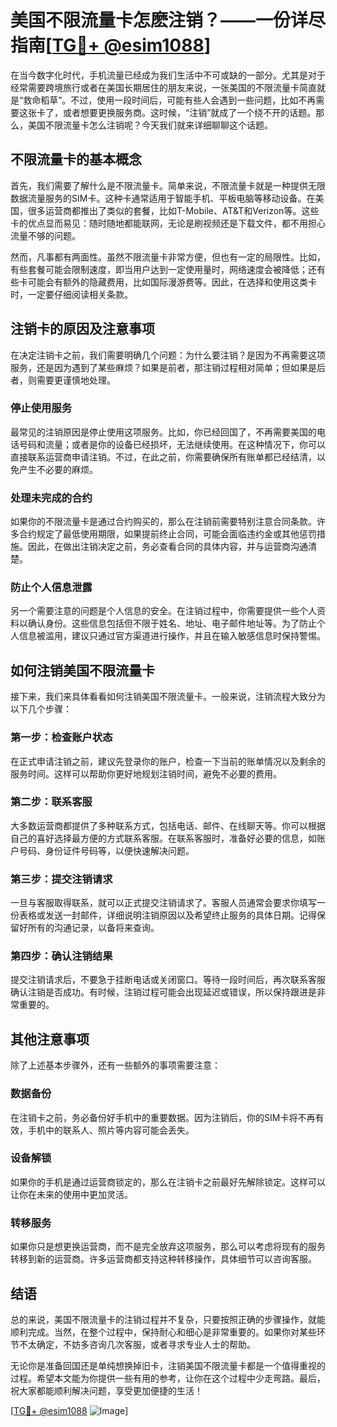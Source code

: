 # 美国不限流量卡怎麽注销？——一份详尽指南[[TG💪+ @esim1088](https://t.me/s/esim1088)]

在当今数字化时代，手机流量已经成为我们生活中不可或缺的一部分。尤其是对于经常需要跨境旅行或者在美国长期居住的朋友来说，一张美国的不限流量卡简直就是“救命稻草”。不过，使用一段时间后，可能有些人会遇到一些问题，比如不再需要这张卡了，或者想要更换服务商。这时候，“注销”就成了一个绕不开的话题。那么，美国不限流量卡怎么注销呢？今天我们就来详细聊聊这个话题。

## 不限流量卡的基本概念

首先，我们需要了解什么是不限流量卡。简单来说，不限流量卡就是一种提供无限数据流量服务的SIM卡。这种卡通常适用于智能手机、平板电脑等移动设备。在美国，很多运营商都推出了类似的套餐，比如T-Mobile、AT&T和Verizon等。这些卡的优点显而易见：随时随地都能联网，无论是刷视频还是下载文件，都不用担心流量不够的问题。

然而，凡事都有两面性。虽然不限流量卡非常方便，但也有一定的局限性。比如，有些套餐可能会限制速度，即当用户达到一定使用量时，网络速度会被降低；还有些卡可能会有额外的隐藏费用，比如国际漫游费等。因此，在选择和使用这类卡时，一定要仔细阅读相关条款。

## 注销卡的原因及注意事项

在决定注销卡之前，我们需要明确几个问题：为什么要注销？是因为不再需要这项服务，还是因为遇到了某些麻烦？如果是前者，那注销过程相对简单；但如果是后者，则需要更谨慎地处理。

### 停止使用服务

最常见的注销原因是停止使用这项服务。比如，你已经回国了，不再需要美国的电话号码和流量；或者是你的设备已经损坏，无法继续使用。在这种情况下，你可以直接联系运营商申请注销。不过，在此之前，你需要确保所有账单都已经结清，以免产生不必要的麻烦。

### 处理未完成的合约

如果你的不限流量卡是通过合约购买的，那么在注销前需要特别注意合同条款。许多合约规定了最低使用期限，如果提前终止合同，可能会面临违约金或其他惩罚措施。因此，在做出注销决定之前，务必查看合同的具体内容，并与运营商沟通清楚。

### 防止个人信息泄露

另一个需要注意的问题是个人信息的安全。在注销过程中，你需要提供一些个人资料以确认身份。这些信息包括但不限于姓名、地址、电子邮件地址等。为了防止个人信息被滥用，建议只通过官方渠道进行操作，并且在输入敏感信息时保持警惕。

## 如何注销美国不限流量卡

接下来，我们来具体看看如何注销美国不限流量卡。一般来说，注销流程大致分为以下几个步骤：

### 第一步：检查账户状态

在正式申请注销之前，建议先登录你的账户，检查一下当前的账单情况以及剩余的服务时间。这样可以帮助你更好地规划注销时间，避免不必要的费用。

### 第二步：联系客服

大多数运营商都提供了多种联系方式，包括电话、邮件、在线聊天等。你可以根据自己的喜好选择最方便的方式联系客服。在联系客服时，准备好必要的信息，如账户号码、身份证件号码等，以便快速解决问题。

### 第三步：提交注销请求

一旦与客服取得联系，就可以正式提交注销请求了。客服人员通常会要求你填写一份表格或发送一封邮件，详细说明注销原因以及希望终止服务的具体日期。记得保留好所有的沟通记录，以备将来查询。

### 第四步：确认注销结果

提交注销请求后，不要急于挂断电话或关闭窗口。等待一段时间后，再次联系客服确认注销是否成功。有时候，注销过程可能会出现延迟或错误，所以保持跟进是非常重要的。

## 其他注意事项

除了上述基本步骤外，还有一些额外的事项需要注意：

### 数据备份

在注销卡之前，务必备份好手机中的重要数据。因为注销后，你的SIM卡将不再有效，手机中的联系人、照片等内容可能会丢失。

### 设备解锁

如果你的手机是通过运营商锁定的，那么在注销卡之前最好先解除锁定。这样可以让你在未来的使用中更加灵活。

### 转移服务

如果你只是想更换运营商，而不是完全放弃这项服务，那么可以考虑将现有的服务转移到新的运营商。许多运营商都支持这种转移操作，具体细节可以咨询客服。

## 结语

总的来说，美国不限流量卡的注销过程并不复杂，只要按照正确的步骤操作，就能顺利完成。当然，在整个过程中，保持耐心和细心是非常重要的。如果你对某些环节不太确定，不妨多咨询几次客服，或者寻求专业人士的帮助。

无论你是准备回国还是单纯想换掉旧卡，注销美国不限流量卡都是一个值得重视的过程。希望本文能为你提供一些有用的参考，让你在这个过程中少走弯路。最后，祝大家都能顺利解决问题，享受更加便捷的生活！

[[TG💪+ @esim1088](https://t.me/s/esim1088) ![Image](https://i.postimg.cc/4NQfJmqS/Snipaste-2025-05-13-00-14-12.png)]